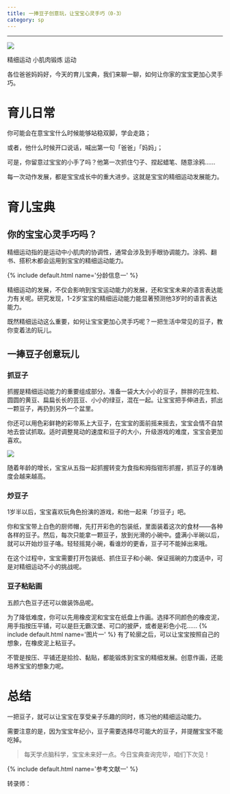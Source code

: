```yaml
---
title: 一捧豆子创意玩，让宝宝心灵手巧（0-3）
category: sp
---
```









---------
![](http://pics.ibrainbaby.cn/2017-08-20-sp-finemotor-0-3-pic1.jpg)

精细运动 小肌肉锻炼 运动

各位爸爸妈妈好，今天的育儿宝典，我们来聊一聊，如何让你家的宝宝更加心灵手巧。

# 育儿日常

你可能会在意宝宝什么时候能够站稳双脚，学会走路；

或者，他什么时候开口说话，喊出第一句「爸爸」「妈妈」；

可是，你留意过宝宝的小手了吗？他第一次抓住勺子、捏起蜡笔、随意涂鸦......

每一次动作发展，都是宝宝成长中的重大进步。这就是宝宝的精细运动发展能力。

# 育儿宝典

## 你的宝宝心灵手巧吗？

精细运动指的是运动中小肌肉的协调性，通常会涉及到手眼协调能力。涂鸦、翻书、搭积木都会运用到宝宝的精细运动能力。

{% include default.html name='分龄信息一' %}

精细运动的发展，不仅会影响到宝宝运动能力的发展，还和宝宝未来的语言表达能力有关呢。研究发现，1-2岁宝宝的精细运动能力能显著预测他3岁时的语言表达能力。

既然精细运动这么重要，如何让宝宝更加心灵手巧呢？一把生活中常见的豆子，教你变着法的玩儿。

## 一捧豆子创意玩儿

### 抓豆子

抓握是精细运动能力的重要组成部分。准备一袋大大小小的豆子，胖胖的花生粒、圆圆的黄豆、扁扁长长的芸豆、小小的绿豆，混在一起。让宝宝把手伸进去，抓出一颗豆子，再扔到另外一个盆里。

你还可以用色彩鲜艳的彩带系上大豆子，在宝宝的面前摇来摇去，宝宝会情不自禁地去尝试抓取。适时调整晃动的速度和豆子的大小，升级游戏的难度，宝宝会更加喜欢。

![](http://pics.ibrainbaby.cn/2017-08-20-sp-finemotor-0-3-pic2.jpg)

随着年龄的增长，宝宝从五指一起抓握转变为食指和拇指钳形抓握，抓豆子的准确度会越来越高。

### 炒豆子

1岁半以后，宝宝喜欢玩角色扮演的游戏，和他一起来「炒豆子」吧。

你和宝宝带上白色的厨师帽，先打开彩色的包装纸，里面装着这次的食材——各种各样的豆子。然后，每次只能拿一颗豆子，放到光滑的小碗中。盛满小半碗以后，就可以开始炒豆子咯。轻轻摇晃小碗，看谁炒的更香，豆子可不能掉出来哦。

在这个过程中，宝宝需要打开包装纸、抓住豆子和小碗、保证摇碗的力度适中，可是对精细运动不小的挑战呢。

### 豆子粘贴画

五颜六色豆子还可以做装饰品呢。


为了降低难度，你可以先用橡皮泥和宝宝在纸盘上作画。选择不同颜色的橡皮泥，用手指按压平铺，可以是巨无霸汉堡、可口的披萨，或者是彩色小花......
{% include default.html name='图片一' %}
有了轮廓之后，可以让宝宝按照自己的想象，在橡皮泥上粘豆子。

不管是按压、平铺还是拾捡、黏贴，都能锻炼到宝宝的精细发展。创意作画，还能培养宝宝的想象力呢。

# 总结

一把豆子，就可以让宝宝在享受亲子乐趣的同时，练习他的精细运动能力。

需要注意的是，因为宝宝年纪小，豆子需要选择尽可能大的豆子，并提醒宝宝不能吃掉。

> 每天学点脑科学，宝宝未来好一点。今日宝典查询完毕，咱们下次见！


{% include default.html name='参考文献一' %}

转录师：
